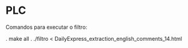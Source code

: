 # PLC

Comandos para executar o filtro:

  . make all
  . ./filtro < DailyExpress_extraction_english_comments_14.html 
